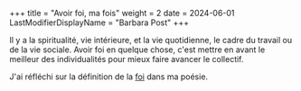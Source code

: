 +++
title = "Avoir foi, ma fois"
weight = 2
date = 2024-06-01
LastModifierDisplayName = "Barbara Post"
+++

Il y a la spiritualité, vie intérieure, et la vie quotidienne, le cadre du travail ou de la vie sociale. Avoir foi en quelque chose, c'est mettre en avant le meilleur des individualités pour mieux faire avancer le collectif.

J'ai réfléchi sur la définition de la [foi](/categories/foi) dans ma poésie.